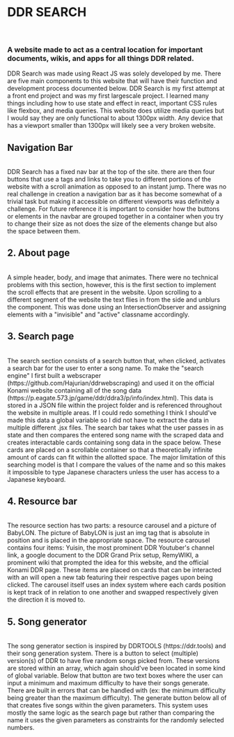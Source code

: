 <h1>DDR SEARCH</h1><br>
<h3>A website made to act as a central location for important documents, wikis, and apps for all things DDR related.</h3>

DDR Search was made using React JS was solely developed by me. There are five main components to this website that will have their function and development process documented below. DDR Search is my first attempt at a front end project and was my first largescale project. I learned many things including how to use state and effect in react, important CSS rules like flexbox, and media queries. This website does utilize media queries but I would say they are only functional to about 1300px width. Any device that has a viewport smaller than 1300px will likely see a very broken website.

<h2>Navigation Bar</h2> <br>
DDR Search has a fixed nav bar at the top of the site. there are then four buttons that use a tags and links to take you to different portions of the website with a scroll animation as opposed to an instant jump. There was no real challenge in creation a navigation bar as it has become somewhat of a trivial task but making it accessible on different viewports was definitely a challenge. For future reference it is important to consider how the buttons or elements in the navbar are grouped together in a container when you try to change their size as not does the size of the elements change but also the space between them.

<h2>2. About page</h2> <br>
A simple header, body, and image that animates. There were no technical problems with this section, however, this is the first section to implement the scroll effects that are present in the website. Upon scrolling to a different segment of the website the text flies in from the side and unblurs the component. This was done using an IntersectionObserver and assigning elements with a "invisible" and "active" classname accordingly.

<h2>3. Search page</h2> <br>
The search section consists of a search button that, when clicked, activates a search bar for the user to enter a song name. To make the "search engine" I first built a webscraper (https://github.com/Hajurian/ddrwebscraping) and used it on the official Konami website containing all of the song data (https://p.eagate.573.jp/game/ddr/ddra3/p/info/index.html). This data is stored in a JSON file within the project folder and is referenced throughout the website in multiple areas. If I could redo something I think I should've made this data a global variable so I did not have to extract the data in multiple different .jsx files. The search bar takes what the user passes in as state and then compares the entered song name with the scraped data and creates interactable cards containing song data in the space below. These cards are placed on a scrollable container so that a theoretically infinite amount of cards can fit within the allotted space. The major limitation of this searching model is that I compare the values of the name and so this makes it impossible to type Japanese characters unless the user has access to a Japanese keyboard.

<h2>4. Resource bar</h2> <br>
The resource section has two parts: a resource carousel and a picture of BabyLON. The picture of BabyLON is just an img tag that is absolute in position and is placed in the appropriate space. The resource carousel contains four items: Yuisin, the most prominent DDR Youtuber's channel link, a google document to the DDR Grand Prix setup, RemyWIKI, a prominent wiki that prompted the idea for this website, and the official Konami DDR page. These items are placed on cards that can be interacted with an will open a new tab featuring their respective pages upon being clicked. The carousel itself uses an index system where each cards position is kept track of in relation to one another and swapped respectively given the direction it is moved to.

<h2>5. Song generator</h2> <br>
The song generator section is inspired by DDRTOOLS (https://ddr.tools) and their song generation system. There is a button to select (multiple) version(s) of DDR to have five random songs picked from. These versions are stored within an array, which again should've been located in some kind of global variable. Below that button are two text boxes where the user can input a minimum and maximum difficulty to have their songs generate. There are built in errors that can be handled with (ex: the minimum difficulty being greater than the maximum difficulty). The generate button below all of that creates five songs within the given parameters. This system uses mostly the same logic as the search page but rather than comparing the name it uses the given parameters as constraints for the randomly selected numbers.


